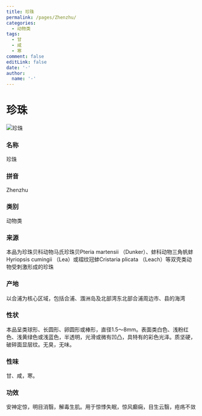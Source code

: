 ```yaml
---
title: 珍珠
permalink: /pages/Zhenzhu/
categories: 
  - 动物类
tags: 
  - 甘
  - 咸
  - 寒
comment: false
editLink: false
date: '·'
author: 
  name: '·'
---
```

# 珍珠

![珍珠](https://image.zhongyibaike.com/image/%E7%8F%8D%E7%8F%A0/%E7%8F%8D%E7%8F%A0.jpg)

<!-- more -->
### 名称
珍珠

### 拼音
Zhenzhu

### 类别
动物类

### 来源
本品为珍珠贝科动物马氏珍珠贝Pteria martensii （Dunker）、蚌科动物三角帆蚌Hyriopsis cumingii （Lea）或褶纹冠蚌Cristaria plicata （Leach）等双壳类动物受刺激形成的珍珠

### 产地
以合浦为核心区域，包括合浦、涠洲岛及北部湾东北部合浦周边市、县的海湾

### 性状
本品呈类球形、长圆形、卵圆形或棒形，直径1.5～8mm。表面类白色、浅粉红色、浅黄绿色或浅蓝色，半透明，光滑或微有凹凸，具特有的彩色光泽。质坚硬，破碎面显层纹。无臭，无味。

### 性味
甘、咸，寒。

### 功效
安神定惊，明目消翳，解毒生肌。用于惊悸失眠，惊风癫痫，目生云翳，疮疡不敛